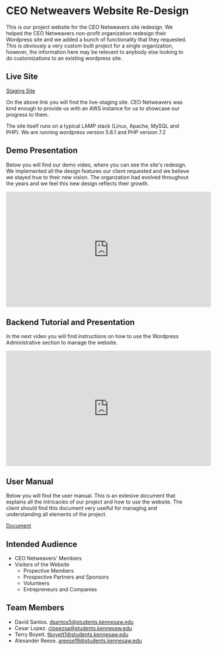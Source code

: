 # CEO Netweavers Website Re-Design

<p>This is our project website for the CEO Netweavers site redesign. We helped the CEO Netweavers non-profit organization redesign their Wordpress site and we added a bunch of functionality that they requested. This is obviously a very custom built project for a single organization, however, the information here may be relevant to anybody else looking to do customizations to an existing wordpress site.</p>

## Live Site
[Staging Site](https://ksu-teama.ceonetweavers.org/)

<p>On the above link you will find the live-staging site. CEO Netweavers was kind enough to provide us with an AWS instance for us to showcase our progress to them.</p>

<p>The site itself runs on a typical LAMP stack (Linux, Apache, MySQL and PHP). We are running wordpress version 5.8.1 and PHP version 7.2</p>

## Demo Presentation 

Below you will find our demo video, where you can see the site's redesign. We implemented all the design features our client requested and we believe we stayed true to their new vision. The organzation had evolved throughout the years and we feel this new design reflects their growth. 

<iframe width="560" height="315" src="https://www.youtube.com/embed/SsOezt0UPD0" title="YouTube video player" frameborder="0" allow="accelerometer; autoplay; clipboard-write; encrypted-media; gyroscope; picture-in-picture" allowfullscreen></iframe>

## Backend Tutorial and Presentation 

In the next video you will find instructions on how to use the Wordpress Administrative section to manage the website. 

<iframe width="560" height="315" src="https://www.youtube.com/embed/UOcGhgEBD0s" title="YouTube video player" frameborder="0" allow="accelerometer; autoplay; clipboard-write; encrypted-media; gyroscope; picture-in-picture" allowfullscreen></iframe>

## User Manual

Below you will find the user manual. This is an extesive document that explains all the intricacies of our project and how to use the website. The client should find this document very uselful for managing and understanding all elements of the project. 

[Document](https://github.com/crlspe/capstone/blob/main/docs/user_guide.pdf)

## Intended Audience
- CEO Netweavers' Members 
- Visitors of the Website
  - Propective Members
  - Prospective Partners and Sponsors 
  - Volunteers
  - Entrepreneurs and Companies 

## Team Members 
- David Santos.  dsantos5@students.kennesaw.edu
- Cesar Lopez.   clopezsa@students.kennesaw.edu 
- Terry Boyett.  tboyett1@students.kennesaw.edu
- Alexander Reese. areese19@students.kennesaw.edu

 

